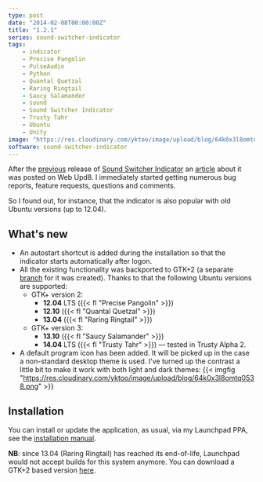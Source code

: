 ```yaml
---
type: post
date: "2014-02-08T00:00:00Z"
title: "1.2.1"
series: sound-switcher-indicator
tags:
    - indicator
    - Precise Pangolin
    - PulseAudio
    - Python
    - Quantal Quetzal
    - Raring Ringtail
    - Saucy Salamander
    - sound
    - Sound Switcher Indicator
    - Trusty Tahr
    - Ubuntu
    - Unity
image: "https://res.cloudinary.com/yktoo/image/upload/blog/64k0x3l8omtq0538.png"
software: sound-switcher-indicator
---
```


After the [previous](0217) release of [Sound Switcher Indicator](/software/sound-switcher-indicator) an [article](http://www.webupd8.org/2014/02/sound-switcher-ubuntu-indicator.html) about it was posted on Web Upd8. I immediately started getting numerous bug reports, feature requests, questions and comments.

So I found out, for instance, that the indicator is also popular with old Ubuntu versions (up to 12.04).

<!--more-->

## What's new

* An autostart shortcut is added during the installation so that the indicator starts automatically after logon.
* All the existing functionality was backported to GTK+2 (a separate [branch](https://github.com/yktoo/indicator-sound-switcher/tree/gtk2) for it was created). Thanks to that the following Ubuntu versions are supported:
  * GTK+ version 2:
      * **12.04** LTS ({{< fl "Precise Pangolin" >}})
      * **12.10** ({{< fl "Quantal Quetzal" >}})
      * **13.04** ({{< fl "Raring Ringtail" >}})
  * GTK+ version 3:
      * **13.10** ({{< fl "Saucy Salamander" >}})
      * **14.04** LTS ({{< fl "Trusty Tahr" >}}) — tested in Trusty Alpha 2.
* A default program icon has been added. It will be picked up in the case a non-standard desktop theme is used. I've turned up the contrast a little bit to make it work with both light and dark themes:
  {{< imgfig "https://res.cloudinary.com/yktoo/image/upload/blog/64k0x3l8omtq0538.png" >}}

## Installation

You can install or update the application, as usual, via my Launchpad PPA, see the [installation manual](/software/sound-switcher-indicator).

**NB**: since 13.04 (Raring Ringtail) has reached its end-of-life, Launchpad would not accept builds for this system anymore. You can download a GTK+2 based version [here](http://ppa.launchpad.net/yktooo/ppa/ubuntu/pool/main/i/indicator-sound-switcher/).
